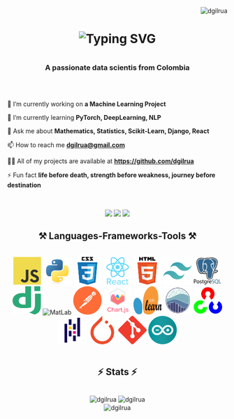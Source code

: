 <p align="right"> <img src="https://komarev.com/ghpvc/?username=dgilrua&label=Profile%20views&color=0e75b6&style=flat" alt="dgilrua" /> </p>

<h1 align="center">
    <img src="https://readme-typing-svg.herokuapp.com?font=Righteous&duration=3000&pause=500&color=288AB6&center=true&random=false&width=500&height=70&lines=Hi+there!+%F0%9F%91%8B;I'm+David+Gil+Rua!" alt="Typing SVG" />
<h1/>

<h3 align="center">A passionate data scientis from Colombia</h3>

<br/>
<br/>

<div align="left">
    
🔭 I’m currently working on **a Machine Learning Project** 

🌱 I’m currently learning **PyTorch, DeepLearning, NLP** 

💬 Ask me about **Mathematics, Statistics, Scikit-Learn, Django, React** 

📫 How to reach me **dgilrua@gmail.com** 

👨‍💻 All of my projects are available at **https://github.com/dgilrua** 

⚡ Fun fact **life before death, strength before weakness, journey before destination**
     
</div>

<br/>
<br/>

<div align="center"> <a href="https://www.linkedin.com/in/dgilrua" target="_blank"><img src="https://img.shields.io/badge/LinkedIn-0077B5?style=for-the-badge&logo=linkedin&logoColor=white" target="_blank"></a>
<a href="https://github.com/dgilrua" target="_blank"><img src="https://img.shields.io/badge/GitHub-100000?style=for-the-badge&logo=github&logoColor=white" target="_blank"></a>
<a href = "mailto:dgilrua@gmail.com"><img src="https://img.shields.io/badge/-Gmail-%23333?style=for-the-badge&logo=gmail&logoColor=white" target="_blank"></a>

<br/>

</hr>

<h2 align="center">⚒️ Languages-Frameworks-Tools ⚒️</h2>

<br/>

<div align="center">
<img src="https://raw.githubusercontent.com/teamedwardforever/Readme-Generator/71f25dd8b98329b168142a6b782a107b75eab178/svg/Skills/Languages/javascript-original.svg" alt="Javascript" width="65" height="65"/>
<img src="https://raw.githubusercontent.com/teamedwardforever/Readme-Generator/71f25dd8b98329b168142a6b782a107b75eab178/svg/Skills/Languages/python-original.svg" alt="Python" width="65" height="65"/>
<img src="https://raw.githubusercontent.com/teamedwardforever/Readme-Generator/71f25dd8b98329b168142a6b782a107b75eab178/svg/Skills/Frontend/css3-original-wordmark.svg" alt="Css" width="65" height="65"/>
<img src="https://raw.githubusercontent.com/teamedwardforever/Readme-Generator/71f25dd8b98329b168142a6b782a107b75eab178/svg/Skills/Frontend/react-original-wordmark.svg" alt="React" width="65" height="65"/>
<img src="https://raw.githubusercontent.com/teamedwardforever/Readme-Generator/71f25dd8b98329b168142a6b782a107b75eab178/svg/Skills/Frontend/html5-original-wordmark.svg" alt="HTML" width="65" height="65"/>
<img src="https://raw.githubusercontent.com/teamedwardforever/Readme-Generator/71f25dd8b98329b168142a6b782a107b75eab178/svg/Skills/Frontend/tailwindcss-icon.svg" alt="Tailwindcss" width="65" height="65"/>
<img src="https://raw.githubusercontent.com/teamedwardforever/Readme-Generator/71f25dd8b98329b168142a6b782a107b75eab178/svg/Skills/Database/postgresql-original-wordmark.svg" alt="Postgresql" width="65" height="65"/>
<img src="https://raw.githubusercontent.com/teamedwardforever/Readme-Generator/71f25dd8b98329b168142a6b782a107b75eab178/svg/Skills/Framework/django.svg" alt="Django" width="65" height="65"/>
<img src="https://dl.dropboxusercontent.com/s/6e7hk06wzjp3j52/Matlab_Logo.png" alt="MatLab" width="65" height="65"/>
<img src="https://raw.githubusercontent.com/teamedwardforever/Readme-Generator/71f25dd8b98329b168142a6b782a107b75eab178/svg/Skills/Software/getpostman-icon.svg" alt="Postman" width="65" height="65"/>
<img src="https://raw.githubusercontent.com/teamedwardforever/Readme-Generator/71f25dd8b98329b168142a6b782a107b75eab178/svg/Skills/Visualization/logo-title.svg" alt="Chart Js" width="65" height="65"/>
<img src="https://raw.githubusercontent.com/teamedwardforever/Readme-Generator/71f25dd8b98329b168142a6b782a107b75eab178/svg/Skills/ML/Scikit_learn_logo_small.svg" alt="Scikit" width="65" height="65"/>
<img src="https://raw.githubusercontent.com/teamedwardforever/Readme-Generator/71f25dd8b98329b168142a6b782a107b75eab178/svg/Skills/ML/logo-mark-lightbg.svg" alt="SeaBorn" width="65" height="65"/>
<img src="https://raw.githubusercontent.com/teamedwardforever/Readme-Generator/71f25dd8b98329b168142a6b782a107b75eab178/svg/Skills/ML/opencv-icon.svg" alt="Opencv" width="65" height="65"/>
<img src="https://raw.githubusercontent.com/teamedwardforever/Readme-Generator/71f25dd8b98329b168142a6b782a107b75eab178/svg/Skills/ML/pandas-original.svg" alt="Pandas" width="65" height="65"/>
<img src="https://raw.githubusercontent.com/teamedwardforever/Readme-Generator/71f25dd8b98329b168142a6b782a107b75eab178/svg/Skills/ML/pytorch-icon.svg" alt="Pytorch" width="65" height="65"/>
<img src="https://raw.githubusercontent.com/teamedwardforever/Readme-Generator/71f25dd8b98329b168142a6b782a107b75eab178/svg/Skills/Other/git-scm-icon.svg" alt="Git" width="65" height="65"/>
<img src="https://raw.githubusercontent.com/teamedwardforever/Readme-Generator/71f25dd8b98329b168142a6b782a107b75eab178/svg/Skills/Other/arduino-1.svg" alt="Arduino" width="65" height="65"/>
</div>

<br/>

<h2 align="center">⚡ Stats ⚡</h2>

<br/>

<div align="center">
<img  height="180em" src="https://github-readme-stats.vercel.app/api/top-langs/?username=dgilrua&hide_progress=true&theme=dark" alt=dgilrua />

<img height="180em" src="https://github-readme-stats.vercel.app/api?username=dgilrua&show_icons=true&locale=en&theme=dark" alt="dgilrua" />

<br/>

<img align="center" height="180em" src="https://github-readme-streak-stats.herokuapp.com/?user=dgilrua&theme=dark" alt="dgilrua" />
</div>
